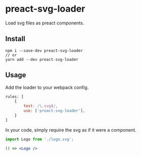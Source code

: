 # preact-svg-loader
Load svg files as preact components.

## Install
```
npm i --save-dev preact-svg-loader
// or
yarn add --dev preact-svg-loader
```

## Usage

Add the loader to your webpack config.
```js
rules: [
    {
        test: /\.svg$/,
        use: ['preact-svg-loader'],
    }
]
```

In your code, simply require the svg as if it were a component.
```jsx
import Logo from './logo.svg';

() => <Logo />
```